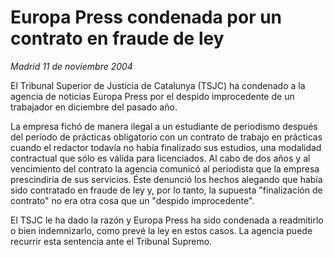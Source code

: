 # Europa Press condenada por un contrato en fraude de ley


*Madrid 11 de noviembre 2004*

El Tribunal Superior de Justicia de Catalunya (TSJC) ha condenado a la agencia de noticias Europa Press por el despido improcedente de un trabajador en diciembre del pasado año.

La empresa fichó de manera ilegal a un estudiante de periodismo después del período de prácticas obligatorio con un contrato de trabajo en prácticas cuando el redactor todavía no había finalizado sus estudios, una modalidad contractual que sólo es válida para licenciados. Al cabo de dos años y al vencimiento del contrato la agencia comunicó al periodista que la empresa prescindiría de sus servicios. Éste denunció los hechos alegando que había sido contratado en fraude de ley y, por lo tanto, la supuesta "finalización de contrato" no era otra cosa que un "despido improcedente".

El TSJC le ha dado la razón y Europa Press ha sido condenada a readmitirlo o bien indemnizarlo, como prevé la ley en estos casos. La agencia puede recurrir esta sentencia ante el Tribunal Supremo.
